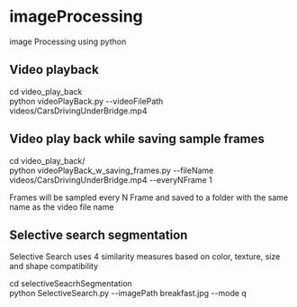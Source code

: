 # imageProcessing
image Processing using python

## Video playback 
cd video_play_back </br>
python videoPlayBack.py --videoFilePath videos/CarsDrivingUnderBridge.mp4

## Video play back while saving sample frames

cd video_play_back/  </br>
python  videoPlayBack_w_saving_frames.py   --fileName videos/CarsDrivingUnderBridge.mp4 --everyNFrame 1

Frames will be sampled every N Frame and saved to a folder with the same name as the video file name


## Selective search segmentation

Selective Search uses 4 similarity measures based on color, texture, size and shape compatibility

cd selectiveSeacrhSegmentation </br>
python SelectiveSearch.py --imagePath breakfast.jpg  --mode q
